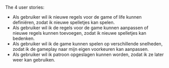  The 4 user stories: 
- Als gebruiker wil ik nieuwe regels voor de game of life kunnen definiëren, zodat ik nieuwe spelletjes kan spelen.
- Als gebruiker wil ik de regels voor de game kunnen aanpassen of nieuwe regels kunnen toevoegen, zodat ik nieuwe spelletjes kan bedenken.
- Als gebruiker wil ik de game kunnen spelen op verschillende snelheden, zodat ik de gameplay naar mijn eigen voorkeuren kan aanpassen.
- Als gebruiker wil ik patroon opgeslagen kunnen worden, zodat ik ze later weer kan gebruiken.
